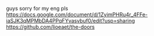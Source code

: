 guys sorry for my eng pls
https://docs.google.com/document/d/1ZyimPHRu4r_4FFe-iaSJK3qMPMbDA4PPqFYvasvbuf0/edit?usp=sharing
https://github.com/lioeaet/the-doors
